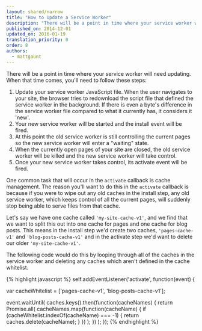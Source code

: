 ```yaml
---
layout: shared/narrow
title: "How to Update a Service Worker"
description: "There will be a point in time where your service worker will need updating."
published_on: 2014-12-01
updated_on: 2016-01-19
translation_priority: 0
order: 8
authors:
  - mattgaunt
---
```


There will be a point in time where your service worker will need updating. When
that time comes, you'll need to follow these steps:

1. Update your service worker JavaScript file.     When the user navigates to
   your site, the browser tries to redownload the script file that defined the
   service worker in the background. If there is even a byte's difference in 
   the service worker file compared to what it currently has, it considers it 
   'new'.
2. Your new service worker will be started and the install event will be fired.
3. At this point the old service worker is still controlling the current pages 
   so the new service worker will enter a "waiting" state.
4. When the currently open pages of your site are closed, the old service 
   worker will be killed and the new service worker will take control.
5. Once your new service worker takes control, its activate event will be 
   fired.

One common task that will occur in the `activate` callback is cache management.
The reason you'll want to do this in the `activate` callback is because if you
were to wipe out any old caches in the install step, any old service worker,
which keeps control of all the current pages, will suddenly stop being able to
serve files from that cache.

Let's say we have one cache called `'my-site-cache-v1'`, and we find that we
want to split this out into one cache for pages and one cache for blog posts.
This means in the install step we'd create two caches, `'pages-cache-v1'` and
`'blog-posts-cache-v1'` and in the activate step we'd want to delete our older
`'my-site-cache-v1'`.

The following code would do this by looping through all of the caches in the
service worker and deleting any caches which aren't defined in the cache
whitelist.

{% highlight javascript %}
self.addEventListener('activate', function(event) {

  var cacheWhitelist = ['pages-cache-v1', 'blog-posts-cache-v1'];

  event.waitUntil(
    caches.keys().then(function(cacheNames) {
      return Promise.all(
        cacheNames.map(function(cacheName) {
          if (cacheWhitelist.indexOf(cacheName) === -1) {
            return caches.delete(cacheName);
          }
        })
      );
    })
  );
});
{% endhighlight %}
